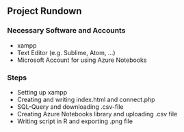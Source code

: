 <h2>Project Rundown </h2>

<h3>Necessary Software and Accounts</h3>
<ul>
  <li>xampp</li>
  <li>Text Editor (e.g. Sublime, Atom, ...)</li>
  <li>Microsoft Account for using Azure Notebooks</li>
</ul>

<h3>Steps</h3>
<ul>
  <li>Setting up xampp</li>
  <li>Creating and writing index.html and connect.php</li>
  <li>SQL-Query and downloading .csv-file</li>
  <li>Creating Azure Notebooks library and uploading .csv file</li>
  <li>Writing script in R and exporting .png file</li>
</ul>
